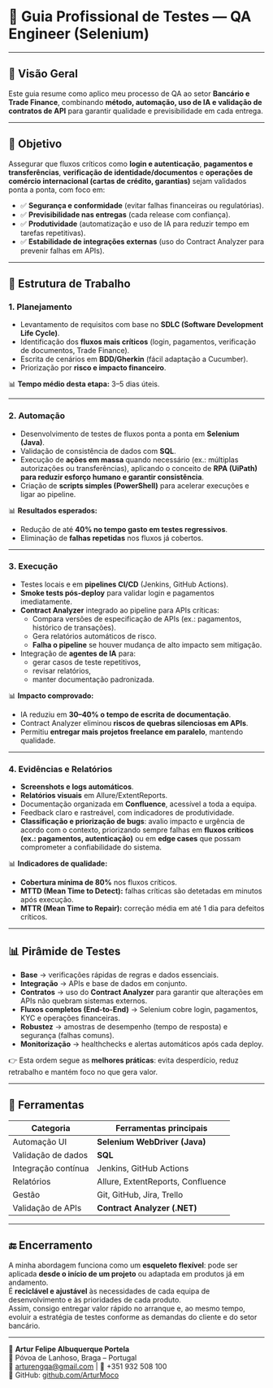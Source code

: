 # 🧪 Guia Profissional de Testes — QA Engineer (Selenium)  

---

## 🎯 Visão Geral  
 
Este guia resume como aplico meu processo de QA ao setor **Bancário e Trade Finance**, combinando **método, automação, uso de IA e validação de contratos de API** para garantir qualidade e previsibilidade em cada entrega.  

---

## 🎯 Objetivo  

Assegurar que fluxos críticos como **login e autenticação**, **pagamentos e transferências**, **verificação de identidade/documentos** e **operações de comércio internacional (cartas de crédito, garantias)** sejam validados ponta a ponta, com foco em:  

- ✅ **Segurança e conformidade** (evitar falhas financeiras ou regulatórias).  
- ✅ **Previsibilidade nas entregas** (cada release com confiança).  
- ✅ **Produtividade** (automatização e uso de IA para reduzir tempo em tarefas repetitivas).  
- ✅ **Estabilidade de integrações externas** (uso do Contract Analyzer para prevenir falhas em APIs).  

---

## 🔑 Estrutura de Trabalho  

### 1. Planejamento  
- Levantamento de requisitos com base no **SDLC (Software Development Life Cycle)**.  
- Identificação dos **fluxos mais críticos** (login, pagamentos, verificação de documentos, Trade Finance).  
- Escrita de cenários em **BDD/Gherkin** (fácil adaptação a Cucumber).  
- Priorização por **risco e impacto financeiro**.  

📊 **Tempo médio desta etapa:** 3–5 dias úteis.  

---

### 2. Automação  
- Desenvolvimento de testes de fluxos ponta a ponta em **Selenium (Java)**.  
- Validação de consistência de dados com **SQL**.  
- Execução de **ações em massa** quando necessário (ex.: múltiplas autorizações ou transferências), aplicando o conceito de **RPA (UiPath) para reduzir esforço humano e garantir consistência**.  
- Criação de **scripts simples (PowerShell)** para acelerar execuções e ligar ao pipeline.  

📊 **Resultados esperados:**  
- Redução de até **40% no tempo gasto em testes regressivos**.  
- Eliminação de **falhas repetidas** nos fluxos já cobertos.  

---

### 3. Execução  
- Testes locais e em **pipelines CI/CD** (Jenkins, GitHub Actions).  
- **Smoke tests pós-deploy** para validar login e pagamentos imediatamente.  
- **Contract Analyzer** integrado ao pipeline para APIs críticas:  
  - Compara versões de especificação de APIs (ex.: pagamentos, histórico de transações).  
  - Gera relatórios automáticos de risco.  
  - **Falha o pipeline** se houver mudança de alto impacto sem mitigação.  
- Integração de **agentes de IA** para:  
  - gerar casos de teste repetitivos,  
  - revisar relatórios,  
  - manter documentação padronizada.  

📊 **Impacto comprovado:**  
- IA reduziu em **30–40% o tempo de escrita de documentação**.  
- Contract Analyzer eliminou **riscos de quebras silenciosas em APIs**.  
- Permitiu **entregar mais projetos freelance em paralelo**, mantendo qualidade.  

---

### 4. Evidências e Relatórios  
- **Screenshots e logs automáticos**.  
- **Relatórios visuais** em Allure/ExtentReports.  
- Documentação organizada em **Confluence**, acessível a toda a equipa.  
- Feedback claro e rastreável, com indicadores de produtividade.  
- **Classificação e priorização de bugs**: avalio impacto e urgência de acordo com o contexto, priorizando sempre falhas em **fluxos críticos (ex.: pagamentos, autenticação)** ou em **edge cases** que possam comprometer a confiabilidade do sistema.  

📊 **Indicadores de qualidade:**  
- **Cobertura mínima de 80%** nos fluxos críticos.  
- **MTTD (Mean Time to Detect):** falhas críticas são detetadas em minutos após execução.  
- **MTTR (Mean Time to Repair):** correção média em até 1 dia para defeitos críticos.  

---

## 📊 Pirâmide de Testes  

- **Base** → verificações rápidas de regras e dados essenciais.  
- **Integração** → APIs e base de dados em conjunto.  
- **Contratos** → uso do **Contract Analyzer** para garantir que alterações em APIs não quebram sistemas externos.  
- **Fluxos completos (End-to-End)** → Selenium cobre login, pagamentos, KYC e operações financeiras.  
- **Robustez** → amostras de desempenho (tempo de resposta) e segurança (falhas comuns).  
- **Monitorização** → healthchecks e alertas automáticos após cada deploy.  

👉 Esta ordem segue as **melhores práticas**: evita desperdício, reduz retrabalho e mantém foco no que gera valor.  

---

## 🧰 Ferramentas  

| Categoria             | Ferramentas principais                  |
|-----------------------|-----------------------------------------|
| Automação UI          | **Selenium WebDriver (Java)**           |
| Validação de dados    | **SQL**                                |
| Integração contínua   | Jenkins, GitHub Actions                 |
| Relatórios            | Allure, ExtentReports, Confluence       |
| Gestão                | Git, GitHub, Jira, Trello               |
| Validação de APIs     | **Contract Analyzer (.NET)**            |

---

## 🔚 Encerramento  

A minha abordagem funciona como um **esqueleto flexível**: pode ser aplicada **desde o início de um projeto** ou adaptada em produtos já em andamento.  
É **reciclável e ajustável** às necessidades de cada equipa de desenvolvimento e às prioridades de cada produto.  
Assim, consigo entregar valor rápido no arranque e, ao mesmo tempo, evoluir a estratégia de testes conforme as demandas do cliente e do setor bancário.  

---

📌 **Artur Felipe Albuquerque Portela**  
📍 Póvoa de Lanhoso, Braga – Portugal  
📧 arturengqa@gmail.com | 📱 +351 932 508 100  
🔗 GitHub: [github.com/ArturMoco](https://github.com/ArturMoco)  
